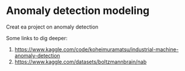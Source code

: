 # Anomaly detection modeling

Creat ea project on anomaly detection

Some links to dig deeper:
1. https://www.kaggle.com/code/koheimuramatsu/industrial-machine-anomaly-detection
2. https://www.kaggle.com/datasets/boltzmannbrain/nab
